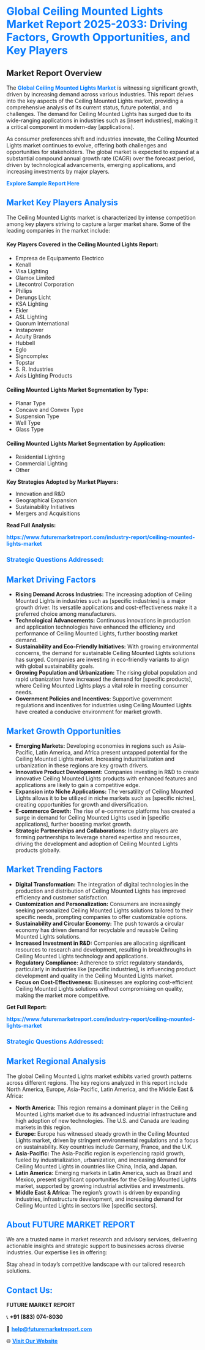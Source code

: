 <h1 style="color: #007BFF;">Global Ceiling Mounted Lights Market Report 2025-2033: Driving Factors, Growth Opportunities, and Key Players</h1>

<section id="overview">
<h2>Market Report Overview</h2>
<p>The <a href="https://www.futuremarketreport.com/industry-report/ceiling-mounted-lights-market" style="color: #007BFF; text-decoration: none;"><strong>Global Ceiling Mounted Lights Market</strong></a> is witnessing significant growth, driven by increasing demand across various industries. This report delves into the key aspects of the Ceiling Mounted Lights market, providing a comprehensive analysis of its current status, future potential, and challenges. The demand for Ceiling Mounted Lights has surged due to its wide-ranging applications in industries such as [insert industries], making it a critical component in modern-day [applications].</p>
<p>As consumer preferences shift and industries innovate, the Ceiling Mounted Lights market continues to evolve, offering both challenges and opportunities for stakeholders. The global market is expected to expand at a substantial compound annual growth rate (CAGR) over the forecast period, driven by technological advancements, emerging applications, and increasing investments by major players.</p>
</section>

<section id="overview">
<p><a href="https://www.futuremarketreport.com/request-sample/reportId=52161" style="color: #007BFF; text-decoration: none;"><strong>Explore Sample Report Here</strong></a></p>
</section>

<section id="key-players">
<h2 style="color: #007BFF;">Market Key Players Analysis</h2>
<p>The Ceiling Mounted Lights market is characterized by intense competition among key players striving to capture a larger market share. Some of the leading companies in the market include:</p>
<h4>Key Players Covered in the Ceiling Mounted Lights Report:</h4>
<ul><li>Empresa de Equipamento Electrico</li><li>Kenall</li><li>Visa Lighting</li><li>Glamox Limited</li><li>Litecontrol Corporation</li><li>Philips</li><li>Derungs Licht</li><li>KSA Lighting</li><li>Ekler</li><li>ASL Lighting</li><li>Quorum International</li><li>Instapower</li><li>Acuity Brands</li><li>Hubbell</li><li>Eglo</li><li>Signcomplex</li><li>Topstar</li><li>S. R. Industries</li><li>Axis Lighting Products</li></ul>
<h4>Ceiling Mounted Lights Market Segmentation by Type:</h4>
<ul><li>Planar Type</li><li>Concave and Convex Type</li><li>Suspension Type</li><li>Well Type</li><li>Glass Type</li></ul>

<h4>Ceiling Mounted Lights Market Segmentation by Application:</h4>
<ul><li>Residential Lighting</li><li>Commercial Lighting</li><li>Other</li></ul>
<p><strong>Key Strategies Adopted by Market Players:</strong></p>
<ul>
<li>Innovation and R&D</li>
<li>Geographical Expansion</li>
<li>Sustainability Initiatives</li>
<li>Mergers and Acquisitions</li>
</ul>
</section>

<section>
<p><strong>Read Full Analysis: </strong></p><a href="https://www.futuremarketreport.com/industry-report/ceiling-mounted-lights-market" style="color: #007BFF; text-decoration: none;"><strong>https://www.futuremarketreport.com/industry-report/ceiling-mounted-lights-market</strong></a>
<h3 style="color: #007BFF;">Strategic Questions Addressed:</h3>
</section>

<section id="driving-factors">
<h2 style="color: #007BFF;">Market Driving Factors</h2>
<ul>
<li><strong>Rising Demand Across Industries:</strong> The increasing adoption of Ceiling Mounted Lights in industries such as [specific industries] is a major growth driver. Its versatile applications and cost-effectiveness make it a preferred choice among manufacturers.</li>
<li><strong>Technological Advancements:</strong> Continuous innovations in production and application technologies have enhanced the efficiency and performance of Ceiling Mounted Lights, further boosting market demand.</li>
<li><strong>Sustainability and Eco-Friendly Initiatives:</strong> With growing environmental concerns, the demand for sustainable Ceiling Mounted Lights solutions has surged. Companies are investing in eco-friendly variants to align with global sustainability goals.</li>
<li><strong>Growing Population and Urbanization:</strong> The rising global population and rapid urbanization have increased the demand for [specific products], where Ceiling Mounted Lights plays a vital role in meeting consumer needs.</li>
<li><strong>Government Policies and Incentives:</strong> Supportive government regulations and incentives for industries using Ceiling Mounted Lights have created a conducive environment for market growth.</li>
</ul>
</section>

<section id="growth-opportunities">
<h2 style="color: #007BFF;">Market Growth Opportunities</h2>
<ul>
<li><strong>Emerging Markets:</strong> Developing economies in regions such as Asia-Pacific, Latin America, and Africa present untapped potential for the Ceiling Mounted Lights market. Increasing industrialization and urbanization in these regions are key growth drivers.</li>
<li><strong>Innovative Product Development:</strong> Companies investing in R&D to create innovative Ceiling Mounted Lights products with enhanced features and applications are likely to gain a competitive edge.</li>
<li><strong>Expansion into Niche Applications:</strong> The versatility of Ceiling Mounted Lights allows it to be utilized in niche markets such as [specific niches], creating opportunities for growth and diversification.</li>
<li><strong>E-commerce Growth:</strong> The rise of e-commerce platforms has created a surge in demand for Ceiling Mounted Lights used in [specific applications], further boosting market growth.</li>
<li><strong>Strategic Partnerships and Collaborations:</strong> Industry players are forming partnerships to leverage shared expertise and resources, driving the development and adoption of Ceiling Mounted Lights products globally.</li>
</ul>
</section>

<section id="trending-factors">
<h2 style="color: #007BFF;">Market Trending Factors</h2>
<ul>
<li><strong>Digital Transformation:</strong> The integration of digital technologies in the production and distribution of Ceiling Mounted Lights has improved efficiency and customer satisfaction.</li>
<li><strong>Customization and Personalization:</strong> Consumers are increasingly seeking personalized Ceiling Mounted Lights solutions tailored to their specific needs, prompting companies to offer customizable options.</li>
<li><strong>Sustainability and Circular Economy:</strong> The push towards a circular economy has driven demand for recyclable and reusable Ceiling Mounted Lights solutions.</li>
<li><strong>Increased Investment in R&D:</strong> Companies are allocating significant resources to research and development, resulting in breakthroughs in Ceiling Mounted Lights technology and applications.</li>
<li><strong>Regulatory Compliance:</strong> Adherence to strict regulatory standards, particularly in industries like [specific industries], is influencing product development and quality in the Ceiling Mounted Lights market.</li>
<li><strong>Focus on Cost-Effectiveness:</strong> Businesses are exploring cost-efficient Ceiling Mounted Lights solutions without compromising on quality, making the market more competitive.</li>
</ul>
</section>

<section>
<p><strong>Get Full Report: </strong></p><a href="https://www.futuremarketreport.com/industry-report/ceiling-mounted-lights-market" style="color: #007BFF; text-decoration: none;"><strong>https://www.futuremarketreport.com/industry-report/ceiling-mounted-lights-market</strong></a>
<h3 style="color: #007BFF;">Strategic Questions Addressed:</h3>
</section>


<section id="regional-analysis">
<h2 style="color: #007BFF;">Market Regional Analysis</h2>
<p>The global Ceiling Mounted Lights market exhibits varied growth patterns across different regions. The key regions analyzed in this report include North America, Europe, Asia-Pacific, Latin America, and the Middle East & Africa:</p>
<ul>
<li><strong>North America:</strong> This region remains a dominant player in the Ceiling Mounted Lights market due to its advanced industrial infrastructure and high adoption of new technologies. The U.S. and Canada are leading markets in this region.</li>
<li><strong>Europe:</strong> Europe has witnessed steady growth in the Ceiling Mounted Lights market, driven by stringent environmental regulations and a focus on sustainability. Key countries include Germany, France, and the U.K.</li>
<li><strong>Asia-Pacific:</strong> The Asia-Pacific region is experiencing rapid growth, fueled by industrialization, urbanization, and increasing demand for Ceiling Mounted Lights in countries like China, India, and Japan.</li>
<li><strong>Latin America:</strong> Emerging markets in Latin America, such as Brazil and Mexico, present significant opportunities for the Ceiling Mounted Lights market, supported by growing industrial activities and investments.</li>
<li><strong>Middle East & Africa:</strong> The region’s growth is driven by expanding industries, infrastructure development, and increasing demand for Ceiling Mounted Lights in sectors like [specific sectors].</li>
</ul>
</section>

<footer>
<h2 style="color: #007BFF;">About FUTURE MARKET REPORT</h2>
<p>We are a trusted name in market research and advisory services, delivering actionable insights and strategic support to businesses across diverse industries. Our expertise lies in offering:</p>

<p>Stay ahead in today’s competitive landscape with our tailored research solutions.</p>

<h2 style="color: #007BFF;">Contact Us:</h2>
<p><strong>FUTURE MARKET REPORT</strong></p>
<p>📞 <strong>+91 (883) 074-8030</strong></p>
<p>📧 <strong><a href="mailto:help@futuremarketreport.com" style="color: #007BFF;">help@futuremarketreport.com</a></strong></p>
<p>🌐 <strong><a href="https://www.futuremarketreport.com/" style="color: #007BFF;">Visit Our Website</a></strong></p>
</footer>